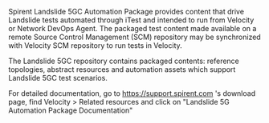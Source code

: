 Spirent Landslide 5GC Automation Package provides content that drive Landslide tests automated through iTest and intended to run from Velocity or Network DevOps Agent.
The packaged test content made available on a remote Source Control Management (SCM) repository may be synchronized with Velocity SCM repository to run tests in Velocity.

The Landslide 5GC repository contains packaged contents: reference topologies, abstract resources and automation assets which support Landslide 5GC test scenarios.

For detailed documentation, go to https://support.spirent.com 's download page, find Velocity > Related resources and click on "Landslide 5G Automation Package Documentation"
